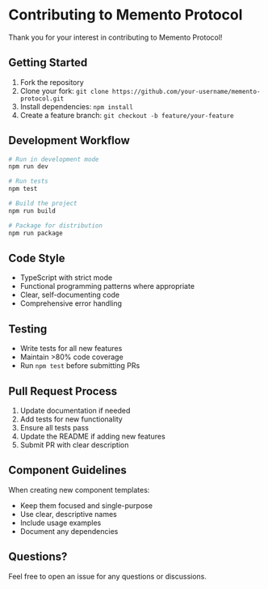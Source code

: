# Contributing to Memento Protocol

Thank you for your interest in contributing to Memento Protocol!

## Getting Started

1. Fork the repository
2. Clone your fork: `git clone https://github.com/your-username/memento-protocol.git`
3. Install dependencies: `npm install`
4. Create a feature branch: `git checkout -b feature/your-feature`

## Development Workflow

```bash
# Run in development mode
npm run dev

# Run tests
npm test

# Build the project
npm run build

# Package for distribution
npm run package
```

## Code Style

- TypeScript with strict mode
- Functional programming patterns where appropriate
- Clear, self-documenting code
- Comprehensive error handling

## Testing

- Write tests for all new features
- Maintain >80% code coverage
- Run `npm test` before submitting PRs

## Pull Request Process

1. Update documentation if needed
2. Add tests for new functionality
3. Ensure all tests pass
4. Update the README if adding new features
5. Submit PR with clear description

## Component Guidelines

When creating new component templates:
- Keep them focused and single-purpose
- Use clear, descriptive names
- Include usage examples
- Document any dependencies

## Questions?

Feel free to open an issue for any questions or discussions.